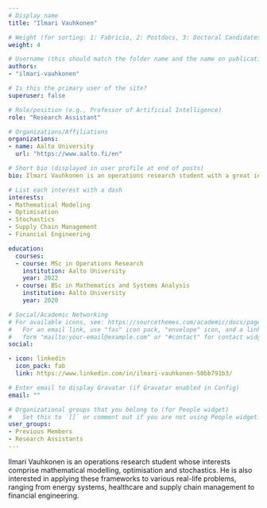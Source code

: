 ```yaml
---
# Display name
title: "Ilmari Vauhkonen"

# Weight (for sorting: 1: Fabricio, 2: Postdocs, 3: Doctoral Candidates, 4: Research Assistants)
weight: 4

# Username (this should match the folder name and the name on publications)
authors:
- "ilmari-vauhkonen"

# Is this the primary user of the site?
superuser: false

# Role/position (e.g., Professor of Artificial Intelligence)
role: "Research Assistant"

# Organizations/Affiliations
organizations:
- name: Aalto University
  url: "https://www.aalto.fi/en"

# Short bio (displayed in user profile at end of posts)
bio: Ilmari Vauhkonen is an operations research student with a great interest in applying mathematical methods and models to real-life problems.

# List each interest with a dash
interests:
- Mathematical Modeling
- Optimisation
- Stochastics
- Supply Chain Management
- Financial Engineering

education:
  courses:
  - course: MSc in Operations Research
    institution: Aalto University
    year: 2022
  - course: BSc in Mathematics and Systems Analysis
    institution: Aalto University
    year: 2020

# Social/Academic Networking
# For available icons, see: https://sourcethemes.com/academic/docs/page-builder/#icons
#   For an email link, use "fas" icon pack, "envelope" icon, and a link in the
#   form "mailto:your-email@example.com" or "#contact" for contact widget.
social:

- icon: linkedin
  icon_pack: fab
  link: https://www.linkedin.com/in/ilmari-vauhkonen-50bb791b3/

# Enter email to display Gravatar (if Gravatar enabled in Config)
email: ""

# Organizational groups that you belong to (for People widget)
#   Set this to `[]` or comment out if you are not using People widget.
user_groups:
- Previous Members
- Research Assistants
---
```


Ilmari Vauhkonen is an operations research student whose interests comprise mathematical modelling, optimisation and stochastics. He is also interested in applying these frameworks to various real-life problems, ranging from energy systems, healthcare and supply chain management to financial engineering.
